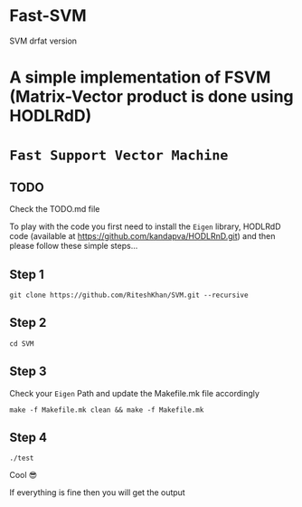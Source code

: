 # Fast-SVM
SVM drfat version
# A simple implementation of FSVM (Matrix-Vector product is done using HODLRdD)
# `Fast Support Vector Machine` 

## TODO
Check the TODO.md file

To play with the code you first need to install the `Eigen` library, HODLRdD code (available at https://github.com/kandapva/HODLRnD.git) and then please follow these simple steps...


## Step 1
```
git clone https://github.com/RiteshKhan/SVM.git --recursive
```
## Step 2
```
cd SVM
```
## Step 3
Check your `Eigen` Path and update the Makefile.mk file accordingly
```
make -f Makefile.mk clean && make -f Makefile.mk 
```
## Step 4
```
./test
```
Cool :sunglasses:

If everything is fine then you will get the  output
